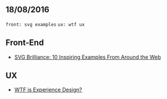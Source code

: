 18/08/2016
----------

`front: svg examples` `ux: wtf ux`

## Front-End

- [SVG Brilliance: 10 Inspiring Examples From Around the Web](http://webdesign.tutsplus.com/articles/svg-brilliance-10-inspiring-examples-from-around-the-web--cms-27050)

## UX

- [WTF is Experience Design?](https://uxdesign.cc/wtf-is-experience-design-7888d6edf44a#.lt1l769tg)
